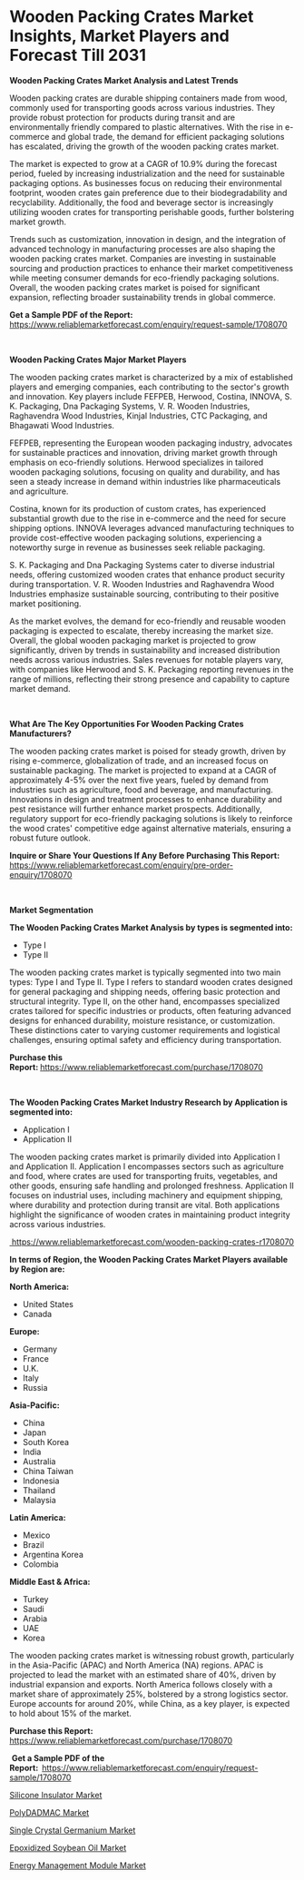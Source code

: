 <p><h1>Wooden Packing Crates Market Insights, Market Players and Forecast Till 2031</h1></p><p><strong>Wooden Packing Crates Market Analysis and Latest Trends</strong></p>
<p><p>Wooden packing crates are durable shipping containers made from wood, commonly used for transporting goods across various industries. They provide robust protection for products during transit and are environmentally friendly compared to plastic alternatives. With the rise in e-commerce and global trade, the demand for efficient packaging solutions has escalated, driving the growth of the wooden packing crates market.</p><p>The market is expected to grow at a CAGR of 10.9% during the forecast period, fueled by increasing industrialization and the need for sustainable packaging options. As businesses focus on reducing their environmental footprint, wooden crates gain preference due to their biodegradability and recyclability. Additionally, the food and beverage sector is increasingly utilizing wooden crates for transporting perishable goods, further bolstering market growth.</p><p>Trends such as customization, innovation in design, and the integration of advanced technology in manufacturing processes are also shaping the wooden packing crates market. Companies are investing in sustainable sourcing and production practices to enhance their market competitiveness while meeting consumer demands for eco-friendly packaging solutions. Overall, the wooden packing crates market is poised for significant expansion, reflecting broader sustainability trends in global commerce.</p></p>
<p><strong>Get a Sample PDF of the Report:&nbsp;</strong> <a href="https://www.reliablemarketforecast.com/enquiry/request-sample/1708070?utm_campaign=1283&utm_medium=2&utm_source=Github&utm_content=ia&utm_term=07102024&utm_id=wooden-packing-crates">https://www.reliablemarketforecast.com/enquiry/request-sample/1708070</a></p>
<p>&nbsp;</p>
<p><strong>Wooden Packing Crates Major Market Players</strong></p>
<p><p>The wooden packing crates market is characterized by a mix of established players and emerging companies, each contributing to the sector's growth and innovation. Key players include FEFPEB, Herwood, Costina, INNOVA, S. K. Packaging, Dna Packaging Systems, V. R. Wooden Industries, Raghavendra Wood Industries, Kinjal Industries, CTC Packaging, and Bhagawati Wood Industries. </p><p>FEFPEB, representing the European wooden packaging industry, advocates for sustainable practices and innovation, driving market growth through emphasis on eco-friendly solutions. Herwood specializes in tailored wooden packaging solutions, focusing on quality and durability, and has seen a steady increase in demand within industries like pharmaceuticals and agriculture.</p><p>Costina, known for its production of custom crates, has experienced substantial growth due to the rise in e-commerce and the need for secure shipping options. INNOVA leverages advanced manufacturing techniques to provide cost-effective wooden packaging solutions, experiencing a noteworthy surge in revenue as businesses seek reliable packaging.</p><p>S. K. Packaging and Dna Packaging Systems cater to diverse industrial needs, offering customized wooden crates that enhance product security during transportation. V. R. Wooden Industries and Raghavendra Wood Industries emphasize sustainable sourcing, contributing to their positive market positioning.</p><p>As the market evolves, the demand for eco-friendly and reusable wooden packaging is expected to escalate, thereby increasing the market size. Overall, the global wooden packaging market is projected to grow significantly, driven by trends in sustainability and increased distribution needs across various industries. Sales revenues for notable players vary, with companies like Herwood and S. K. Packaging reporting revenues in the range of millions, reflecting their strong presence and capability to capture market demand.</p></p>
<p>&nbsp;</p>
<p><strong>What Are The Key Opportunities For Wooden Packing Crates Manufacturers?</strong></p>
<p><p>The wooden packing crates market is poised for steady growth, driven by rising e-commerce, globalization of trade, and an increased focus on sustainable packaging. The market is projected to expand at a CAGR of approximately 4-5% over the next five years, fueled by demand from industries such as agriculture, food and beverage, and manufacturing. Innovations in design and treatment processes to enhance durability and pest resistance will further enhance market prospects. Additionally, regulatory support for eco-friendly packaging solutions is likely to reinforce the wood crates' competitive edge against alternative materials, ensuring a robust future outlook.</p></p>
<p><strong>Inquire or Share Your Questions If Any Before Purchasing This Report:</strong> <a href="https://www.reliablemarketforecast.com/enquiry/pre-order-enquiry/1708070?utm_campaign=1283&utm_medium=2&utm_source=Github&utm_content=ia&utm_term=07102024&utm_id=wooden-packing-crates">https://www.reliablemarketforecast.com/enquiry/pre-order-enquiry/1708070</a></p>
<p>&nbsp;</p>
<p><strong>Market Segmentation</strong></p>
<p><strong>The Wooden Packing Crates Market Analysis by types is segmented into:</strong></p>
<p><ul><li>Type I</li><li>Type II</li></ul></p>
<p><p>The wooden packing crates market is typically segmented into two main types: Type I and Type II. Type I refers to standard wooden crates designed for general packaging and shipping needs, offering basic protection and structural integrity. Type II, on the other hand, encompasses specialized crates tailored for specific industries or products, often featuring advanced designs for enhanced durability, moisture resistance, or customization. These distinctions cater to varying customer requirements and logistical challenges, ensuring optimal safety and efficiency during transportation.</p></p>
<p><strong>Purchase this Report:&nbsp;</strong><a href="https://www.reliablemarketforecast.com/purchase/1708070?utm_campaign=1283&utm_medium=2&utm_source=Github&utm_content=ia&utm_term=07102024&utm_id=wooden-packing-crates">https://www.reliablemarketforecast.com/purchase/1708070</a></p>
<p>&nbsp;</p>
<p><strong>The Wooden Packing Crates Market Industry Research by Application is segmented into:</strong></p>
<p><ul><li>Application I</li><li>Application II</li></ul></p>
<p><p>The wooden packing crates market is primarily divided into Application I and Application II. Application I encompasses sectors such as agriculture and food, where crates are used for transporting fruits, vegetables, and other goods, ensuring safe handling and prolonged freshness. Application II focuses on industrial uses, including machinery and equipment shipping, where durability and protection during transit are vital. Both applications highlight the significance of wooden crates in maintaining product integrity across various industries.</p></p>
<p><a href="https://www.reliablemarketforecast.com/wooden-packing-crates-r1708070?utm_campaign=1283&utm_medium=2&utm_source=Github&utm_content=ia&utm_term=07102024&utm_id=wooden-packing-crates">&nbsp;https://www.reliablemarketforecast.com/wooden-packing-crates-r1708070</a></p>
<p><strong>In terms of Region, the Wooden Packing Crates Market Players available by Region are:</strong></p>
<p>
    <p> <strong> North America: </strong>
        <ul>
            <li>United States</li>
            <li>Canada</li>
        </ul>
        </p> 
    <p> <strong> Europe: </strong>
        <ul>
            <li>Germany</li>
            <li>France</li>
            <li>U.K.</li>
            <li>Italy</li>
            <li>Russia</li>
        </ul>
        </p> 
    <p> <strong> Asia-Pacific: </strong>
        <ul>
            <li>China</li>
            <li>Japan</li>
            <li>South Korea</li>
            <li>India</li>
            <li>Australia</li>
            <li>China Taiwan</li>
            <li>Indonesia</li>
            <li>Thailand</li>
            <li>Malaysia</li>
        </ul>
        </p> 
    <p> <strong> Latin America: </strong>
        <ul>
            <li>Mexico</li>
            <li>Brazil</li>
            <li>Argentina Korea</li>
            <li>Colombia</li>
        </ul>
        </p> 
    <p> <strong> Middle East & Africa: </strong>
        <ul>
            <li>Turkey</li>
            <li>Saudi</li>
            <li>Arabia</li>
            <li>UAE</li>
            <li>Korea</li>
        </ul>
    </p>
    </p>
<p><p>The wooden packing crates market is witnessing robust growth, particularly in the Asia-Pacific (APAC) and North America (NA) regions. APAC is projected to lead the market with an estimated share of 40%, driven by industrial expansion and exports. North America follows closely with a market share of approximately 25%, bolstered by a strong logistics sector. Europe accounts for around 20%, while China, as a key player, is expected to hold about 15% of the market.</p></p>
<p><strong>Purchase this Report: </strong><a href="https://www.reliablemarketforecast.com/purchase/1708070?utm_campaign=1283&utm_medium=2&utm_source=Github&utm_content=ia&utm_term=07102024&utm_id=wooden-packing-crates">https://www.reliablemarketforecast.com/purchase/1708070</a></p>
<p>&nbsp;<strong>Get a Sample PDF of the Report:&nbsp;&nbsp;</strong><a href="https://www.reliablemarketforecast.com/enquiry/request-sample/1708070?utm_campaign=1283&utm_medium=2&utm_source=Github&utm_content=ia&utm_term=07102024&utm_id=wooden-packing-crates">https://www.reliablemarketforecast.com/enquiry/request-sample/1708070</a></p>
<p><strong></strong></p>
<p><p><a href="https://issuu.com/reportprime-2/docs/silicone-insulator-market-size-2030_a968ece67aafbe?utm_campaign=1283&utm_medium=2&utm_source=Github&utm_content=ia&utm_term=07102024&utm_id=wooden-packing-crates">Silicone Insulator Market</a></p><p><a href="https://www.linkedin.com/pulse/polydadmac-market-evolution-future-outlook-forecasting-industry-857de?utm_campaign=1283&utm_medium=2&utm_source=Github&utm_content=ia&utm_term=07102024&utm_id=wooden-packing-crates">PolyDADMAC Market</a></p><p><a href="https://www.linkedin.com/pulse/single-crystal-germanium-market-velocity-133-cagr-trajectory-7dcae?utm_campaign=1283&utm_medium=2&utm_source=Github&utm_content=ia&utm_term=07102024&utm_id=wooden-packing-crates">Single Crystal Germanium Market</a></p><p><a href="https://www.linkedin.com/pulse/epoxidized-soybean-oil-market-growth-segmentation-regional-6krwe?utm_campaign=1283&utm_medium=2&utm_source=Github&utm_content=ia&utm_term=07102024&utm_id=wooden-packing-crates">Epoxidized Soybean Oil Market</a></p><p><a href="https://issuu.com/reportprime-2/docs/energy-management-module-market-siz_a5342bbcf73339?utm_campaign=1283&utm_medium=2&utm_source=Github&utm_content=ia&utm_term=07102024&utm_id=wooden-packing-crates">Energy Management Module Market</a></p></p>